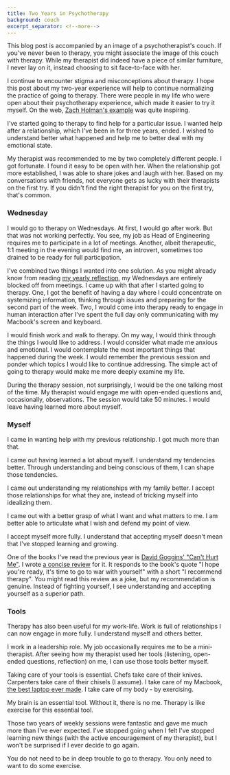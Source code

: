 ```yaml
---
title: Two Years in Psychotherapy
background: couch
excerpt_separator: <!--more-->
---
```


This blog post is accompanied by an image of a psychotherapist's couch. If you've never been to therapy, you might associate the image of this couch with therapy. While my therapist did indeed have a piece of similar furniture, I never lay on it, instead choosing to sit face-to-face with her.

I continue to encounter stigma and misconceptions about therapy. I hope this post about my two-year experience will help to continue normalizing the practice of going to therapy. There were people in my life who were open about their psychotherapy experience, which made it easier to try it myself. On the web, [Zach Holman's example][holman] was quite inspiring.

<!--more-->

I've started going to therapy to find help for a particular issue. I wanted help after a relationship, which I've been in for three years, ended. I wished to understand better what happened and help me to better deal with my emotional state.

My therapist was recommended to me by two completely different people. I got fortunate. I found it easy to be open with her. When the relationship got more established, I was able to share jokes and laugh with her. Based on my conversations with friends, not everyone gets as lucky with their therapists on the first try. If you didn't find the right therapist for you on the first try, that's common.

### Wednesday

I would go to therapy on Wednesdays. At first, I would go after work. But that was not working perfectly. You see, my job as Head of Engineering requires me to participate in a lot of meetings. Another, albeit therapeutic, 1:1 meeting in the evening would find me, an introvert, sometimes too drained to be ready for full participation.

I've combined two things I wanted into one solution. As you might already know from reading [my yearly reflection][2019], my Wednesdays are entirely blocked off from meetings. I came up with that after I started going to therapy. One, I got the benefit of having a day where I could concentrate on systemizing information, thinking through issues and preparing for the second part of the week. Two, I would come into therapy ready to engage in human interaction after I've spent the full day only communicating with my Macbook's screen and keyboard.

I would finish work and walk to therapy. On my way, I would think through the things I would like to address. I would consider what made me anxious and emotional. I would contemplate the most important things that happened during the week. I would remember the previous session and ponder which topics I would like to continue addressing. The simple act of going to therapy would make me more deeply examine my life.

During the therapy session, not surprisingly, I would be the one talking most of the time. My therapist would engage me with open-ended questions and, occasionally, observations. The session would take 50 minutes. I would leave having learned more about myself.

### Myself

I came in wanting help with my previous relationship. I got much more than that.

I came out having learned a lot about myself. I understand my tendencies better. Through understanding and being conscious of them, I can shape those tendencies.

I came out understanding my relationships with my family better. I accept those relationships for what they are, instead of tricking myself into idealizing them.

I came out with a better grasp of what I want and what matters to me. I am better able to articulate what I wish and defend my point of view.

I accept myself more fully. I understand that accepting myself doesn't mean that I've stopped learning and growing.

One of the books I've read the previous year is [David Goggins' "Can't Hurt Me"][cant hurt me]. I wrote [a concise review][review] for it. It responds to the book's quote "I hope you're ready, it's time to go to war with yourself" with a short "I recommend therapy". You might read this review as a joke, but my recommendation is genuine. Instead of fighting yourself, I see understanding and accepting yourself as a superior path.

### Tools

Therapy has also been useful for my work-life. Work is full of relationships I can now engage in more fully. I understand myself and others better.

I work in a leadership role. My job occasionally requires me to be a mini-therapist. After seeing how my therapist used her tools (listening, open-ended questions, reflection) on me, I can use those tools better myself.

Taking care of your tools is essential. Chefs take care of their knives. Carpenters take care of their chisels (I assume). I take care of my Macbook, [the best laptop ever made][best]. I take care of my body - by exercising.

My brain is an essential tool. Without it, there is no me. Therapy is like exercise for this essential tool.

Those two years of weekly sessions were fantastic and gave me much more than I've ever expected. I've stopped going when I felt I've stopped learning new things (with the active encouragement of my therapist), but I won't be surprised if I ever decide to go again.

You do not need to be in deep trouble to go to therapy. You only need to want to do some exercise.

[cant hurt me]: https://www.goodreads.com/book/show/41721428-can-t-hurt-me
[review]: https://www.goodreads.com/review/show/2801596965
[holman]: https://zachholman.com/posts/the-depression-thing
[2019]: /year-2019
[best]: https://marco.org/2017/11/14/best-laptop-ever
